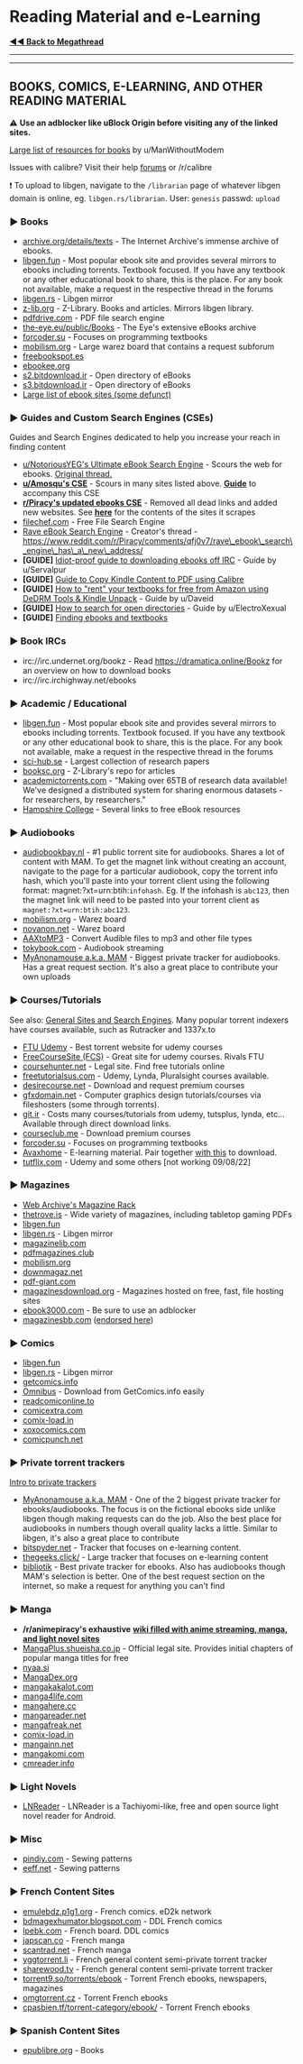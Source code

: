 # Reading Material and e-Learning

[**◄◄ Back to Megathread**](https://www.reddit.com/r/Piracy/wiki/megathread)

***

***

## BOOKS, COMICS, E-LEARNING, AND OTHER READING MATERIAL

⚠️ **Use an adblocker like uBlock Origin before visiting any of the linked sites.**

[Large list of resources for books](https://www.removeddit.com/r/trackers/comments/hrgmv/tracker\_with\_pdfsebooks\_of\_college\_textbooks/c1xrq44/) by u/ManWithoutModem

Issues with calibre? Visit their help [forums](https://www.mobileread.com/forums/forumdisplay.php?f=166) or /r/calibre

❗ To upload to libgen, navigate to the `/librarian` page of whatever libgen domain is online, eg. `libgen.rs/librarian`. User: `genesis` passwd: `upload`

&#x20;

### ► **Books**

* [archive.org/details/texts](https://archive.org/details/texts) - The Internet Archive's immense archive of ebooks.
* [libgen.fun](http://libgen.fun/) - Most popular ebook site and provides several mirrors to ebooks including torrents. Textbook focused. If you have any textbook or any other educational book to share, this is the place. For any book not available, make a request in the respective thread in the forums
* [libgen.rs](https://libgen.rs/) - Libgen mirror
* [z-lib.org](https://z-lib.org/) - Z-Library. Books and articles. Mirrors libgen library.
* [pdfdrive.com](https://www.pdfdrive.com/) - PDF file search engine
* [the-eye.eu/public/Books](https://the-eye.eu/public/Books/) - The Eye's extensive eBooks archive
* [forcoder.su](https://forcoder.su/) - Focuses on programming textbooks
* [mobilism.org](https://forum.mobilism.org/viewforum.php?f=106) - Large warez board that contains a request subforum
* [freebookspot.es](http://www.freebookspot.es/)
* [ebookee.org](https://ebookee.org/)
* [s2.bitdownload.ir](http://s2.bitdownload.ir/) - Open directory of eBooks
* [s3.bitdownload.ir](http://s3.bitdownload.ir/) - Open directory of eBooks
* [Large list of ebook sites (some defunct)](https://www.unddit.com/r/trackers/comments/hrgmv/tracker\_with\_pdfsebooks\_of\_college\_textbooks/c1xrq44/)

&#x20;

### ► Guides and Custom Search Engines (CSEs)

Guides and Search Engines dedicated to help you increase your reach in finding content

* [u/NotoriousYEG's Ultimate eBook Search Engine](https://cse.google.com/cse?cx=c46414ccb6a943e39) - Scours the web for ebooks. [Original thread.](https://old.reddit.com/r/EBook\_Resources/comments/k15b3z/the\_ultimate\_ebook\_search\_engine/)
* [**u/Amosqu's CSE**](https://cse.google.com/cse/publicurl?cx=011394183039475424659:5bfyqg89ers) - Scours in many sites listed above. [**Guide**](https://www.reddit.com/r/Piracy/comments/3i9y7n/guide\_for\_finding\_textbooks/) to accompany this CSE
* [**r/Piracy's updated ebooks CSE**](https://cse.google.com/cse?cx=003753031376654422446:szjag5vbefo) - Removed all dead links and added new websites. See [**here**](https://web.archive.org/web/20180501165358/https://pastebin.com/aapQMv7t) for the contents of the sites it scrapes
* [filechef.com](https://www.filechef.com/) - Free File Search Engine
* [Rave eBook Search Engine](https://ravebooksearch.com/) - Creator's thread - https://www.reddit.com/r/Piracy/comments/qfj0v7/rave\_ebook\_search\_engine\_has\_a\_new\_address/
* **\[GUIDE]** [Idiot-proof guide to downloading ebooks off IRC](https://www.reddit.com/r/Piracy/comments/2oftbu/guide\_the\_idiot\_proof\_guide\_to\_downloading\_ebooks/) - Guide by u/Servalpur
* **\[GUIDE]** [Guide to Copy Kindle Content to PDF using Calibre](https://www.reddit.com/r/Piracy/comments/7vc3uv/guide\_to\_copy\_kindle\_content\_to\_pdf\_using\_calibre/)
* **\[GUIDE]** [How to "rent" your textbooks for free from Amazon using DeDRM Tools & Kindle Unpack](https://www.reddit.com/r/Piracy/comments/3ma9qe/guide\_how\_to\_rent\_your\_textbooks\_for\_free\_from/) - Guide by u/Daveid
* **\[GUIDE]** [How to search for open directories](https://www.reddit.com/r/opendirectories/comments/933pzm/all\_resources\_i\_know\_related\_to\_open\_directories/) - Guide by u/ElectroXexual
* **\[GUIDE]** [Finding ebooks and textbooks](https://opentrackers.org/downloading-ebooks-textbooks/)

&#x20;

### ► Book IRCs

* irc://irc.undernet.org/bookz - Read https://dramatica.online/Bookz for an overview on how to download books
* irc://irc.irchighway.net/ebooks

&#x20;

### ► **Academic / Educational**

* [libgen.fun](http://libgen.fun/) - Most popular ebook site and provides several mirrors to ebooks including torrents. Textbook focused. If you have any textbook or any other educational book to share, this is the place. For any book not available, make a request in the respective thread in the forums
* [sci-hub.se](https://sci-hub.se/) - Largest collection of research papers
* [booksc.org](https://booksc.org/) - Z-Library's repo for articles
* [academictorrents.com](https://academictorrents.com/) - "Making over 65TB of research data available! We've designed a distributed system for sharing enormous datasets - for researchers, by researchers."
* [Hampshire College](https://www.hampshire.edu/library/links-to-free-ebook-resources) - Several links to free eBook resources

&#x20;

### ► **Audiobooks**

* [audiobookbay.nl](http://audiobookbay.nl/) - #1 public torrent site for audiobooks. Shares a lot of content with MAM. To get the magnet link without creating an account, navigate to the page for a particular audiobook, copy the torrent info hash, which you'll paste into your torrent client using the following format: magnet:?xt=urn:btih:`infohash`. Eg. If the infohash is `abc123`, then the magnet link will need to be pasted into your torrent client as `magnet:?xt=urn:btih:abc123`.
* [mobilism.org](http://mobilism.org/) - Warez board
* [novanon.net](http://novanon.net/) - Warez board
* [AAXtoMP3](https://github.com/KrumpetPirate/AAXtoMP3) - Convert Audible files to mp3 and other file types
* [tokybook.com](https://tokybook.com/) - Audiobook streaming
* [MyAnonamouse a.k.a. MAM](https://www.myanonamouse.net/) - Biggest private tracker for audiobooks. Has a great request section. It's also a great place to contribute your own uploads

&#x20;

### ► **Courses/Tutorials**

See also: [General Sites and Search Engines](https://www.reddit.com/r/Piracy/wiki/megathread/general\_sites\_and\_search\_engines). Many popular torrent indexers have courses available, such as Rutracker and 1337x.to

* [FTU Udemy](https://www.ftuudemy.com/) - Best torrent website for udemy courses
* [FreeCourseSite (FCS)](https://freecoursesite.com/) - Great site for udemy courses. Rivals FTU
* [coursehunter.net](https://coursehunter.net/) - Legal site. Find free tutorials online
* [freetutorialsus.com](https://freetutorialsus.com/) - Udemy, Lynda, Pluralsight courses available.
* [desirecourse.net](https://desirecourse.net/) - Download and request premium courses
* [gfxdomain.net](http://forum.gfxdomain.net/forums/others-tutorials.42/) - Computer graphics design tutorials/courses via fileshosters (some through torrents).
* [git.ir](https://git.ir/) - Costs many courses/tutorials from udemy, tutsplus, lynda, etc... Available through direct download links.
* [courseclub.me](https://courseclub.me/) - Download premium courses
* [forcoder.su](https://forcoder.su/) - Focuses on programming textbooks
* [Avaxhome](https://avxhm.se/) - E-learning material. Pair together [with this](https://www.reddit.com/r/Piracy/comments/d0rfpe/download\_ebooks\_on\_avaxhome\_for\_free/) to download.
* [tutflix.com](https://tutflix.com/) - Udemy and some others \[not working 09/08/22]

&#x20;

### ► **Magazines**

* [Web Archive's Magazine Rack](https://archive.org/details/magazine\_rack)
* [thetrove.is](https://thetrove.is/) - Wide variety of magazines, including tabletop gaming PDFs
* [libgen.fun](http://libgen.fun/)
* [libgen.rs](https://libgen.rs/) - Libgen mirror
* [magazinelib.com](https://magazinelib.com/)
* [pdfmagazines.club](https://pdfmagazines.club/)
* [mobilism.org](http://mobilism.org/)
* [downmagaz.net](https://downmagaz.net/)
* [pdf-giant.com](http://pdf-giant.com/)
* [magazinesdownload.org](https://magazinesdownload.org/) - Magazines hosted on free, fast, file hosting sites
* [ebook3000.com](http://ebook3000.com/) - Be sure to use an adblocker
* [magazinesbb.com](https://magazinesbb.com/) ([endorsed here](https://www.reddit.com/r/Piracy/comments/rh5ptp/megathread\_update\_just\_asking/hori7e2/))

&#x20;

### ► **Comics**

* [libgen.fun](http://libgen.fun/)
* [libgen.rs](https://libgen.rs/) - Libgen mirror
* [getcomics.info](http://getcomics.info/)
* [Omnibus](https://github.com/fireshaper/Omnibus) - Download from GetComics.info easily
* [readcomiconline.to](https://readcomiconline.to/)
* [comicextra.com](https://www.comicextra.com/)
* [comix-load.in](https://comix-load.in/)
* [xoxocomics.com](https://xoxocomics.com/)
* [comicpunch.net](https://comicpunch.net/)

&#x20;

### ► **Private torrent trackers**

[Intro to private trackers](https://www.reddit.com/r/Piracy/wiki/guides/private\_trackers)

* [MyAnonamouse a.k.a. MAM](https://www.myanonamouse.net/) - One of the 2 biggest private tracker for ebooks/audiobooks. The focus is on the fictional ebooks side unlike libgen though making requests can do the job. Also the best place for audiobooks in numbers though overall quality lacks a little. Similar to libgen, it's also a great place to contribute
* [bitspyder.net](http://bitspyder.net/) - Tracker that focuses on e-learning content.
* [thegeeks.click/](https://thegeeks.click/) - Large tracker that focuses on e-learning content
* [bibliotik](https://bibliotik.me/) - Best private tracker for ebooks. Also has audiobooks though MAM's selection is better. One of the best request section on the internet, so make a request for anything you can't find

### ► **Manga**

* **/r/animepiracy's exhaustive** [**wiki filled with anime streaming, manga, and light novel sites**](https://piracy.moe/)
* [MangaPlus.shueisha.co.jp](https://mangaplus.shueisha.co.jp/) - Official legal site. Provides initial chapters of popular manga titles for free
* [nyaa.si](https://nyaa.si/)
* [MangaDex.org](https://mangadex.org/)
* [mangakakalot.com](https://mangakakalot.com/)
* [manga4life.com](https://manga4life.com/)
* [mangahere.cc](http://www.mangahere.cc/)
* [mangareader.net](https://www.mangareader.net/)
* [mangafreak.net](https://mangafreak.net/)
* [comix-load.in](https://comix-load.in/)
* [mangainn.net](https://mangainn.net/)
* [mangakomi.com](https://mangakomi.com/)
* [cmreader.info](http://www.cmreader.info/)

&#x20;

### ► **Light Novels**

* [LNReader](https://github.com/LNReader/lnreader) - LNReader is a Tachiyomi-like, free and open source light novel reader for Android.

&#x20;

### ► Misc

* [pindiy.com](https://www.pindiy.com/) - Sewing patterns
* [eeff.net](http://www.eeff.net/forum.php?gid=298) - Sewing patterns

&#x20;

### ► French Content Sites

* [emulebdz.p1g1.org](http://emulebdz.p1g1.org/index.php?) - French comics. eD2k network
* [bdmagexhumator.blogspot.com](https://bdmagexhumator.blogspot.com/) - DDL French comics
* [lpebk.com](http://www.lpebk.com/) - French board. DDL comics
* [japscan.co](https://www.japscan.co/) - French manga
* [scantrad.net](https://scantrad.net/) - French manga
* [yggtorrent.li](https://yggtorrent.li/) - French general content semi-private torrent tracker
* [sharewood.tv](https://www.sharewood.tv/) - French general content semi-private torrent tracker
* [torrent9.so/torrents/ebook](https://www.torrent9.so/torrents/ebook) - Torrent French ebooks, newspapers, magazines
* [omgtorrent.cz](https://www.omgtorrent.cz/) - Torrent French ebooks
* [cpasbien.tf/torrent-category/ebook/](https://cpasbien.tf/torrent-category/ebook/) - Torrent French ebooks

&#x20;

### ► Spanish Content Sites

* [epublibre.org](https://www.epublibre.org/) - Books

&#x20;

&#x20;
